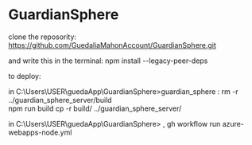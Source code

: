 # GuardianSphere

clone the reposority:
https://github.com/GuedaliaMahonAccount/GuardianSphere.git

and write this in the terminal:
npm install --legacy-peer-deps



to deploy:

in C:\Users\USER\guedaApp\GuardianSphere>guardian_sphere :
rm -r ../guardian_sphere_server/build  
npm run build
cp -r build/ ../guardian_sphere_server/

in  C:\Users\USER\guedaApp\GuardianSphere>   ,       gh workflow run azure-webapps-node.yml 
